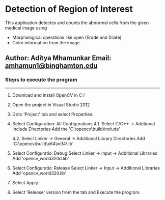 # Detection of Region of Interest
This application detectes and counts the abnormal cells from the given medical image using
- Morphological operations like open (Erode and Dilate)
- Color information from the image

Author: Aditya Mhamunkar
Email: amhamun1@binghamton.edu
--------------------------------------------------------------------
### Steps to execute the program
--------------------------------------------------------------------

1. Download and install OpenCV in C:/
2. Open the project in Visual Studio 2012
3. Goto 'Project' tab and select Properties.
4. Select Configuration: All Configurations
	4.1. Select C/C++ ->  Addtional Include Directories
		Add the 'C:\opencv\build\include'
		
	4.2. Select Linker -> General -> Additional Library Directories
		Add 'C:\opencv\build\x64\vc14\lib'
		
5. Select Configuratio: Debug
	Select Linker -> Input -> Additional Libraries
		Add 'opencv_world320d.lib'
		
6. Select Configuratio: Release
	Select Linker -> Input -> Additional Libraries
		Add 'opencv_world320.lib'
		
7. Select Apply.
8. Select 'Release' version from the tab and Execute the program.


